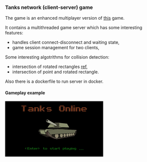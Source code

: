 ### Tanks network (client-server) game

The game is an enhanced multiplayer version of [this](https://github.com/emelyantsev/my-tank-battle-game) game.


It contains a multithreaded game server which has some interesting features:
- handles client connect-disconnect and waiting state,
- game session management for two clients,

Some interesting algotrithms for collision detection:
- intersection of rotated rectangles [ref](https://stackoverflow.com/questions/10962379/how-to-check-intersection-between-2-rotated-rectangles),
- intersection of point and rotated rectangle.

Also there is a dockerfile to run server in docker.

#### **Gameplay example**
![Gameplay](https://github.com/emelyantsev/my-tank-battle-game-online/blob/main/images/record.gif)


